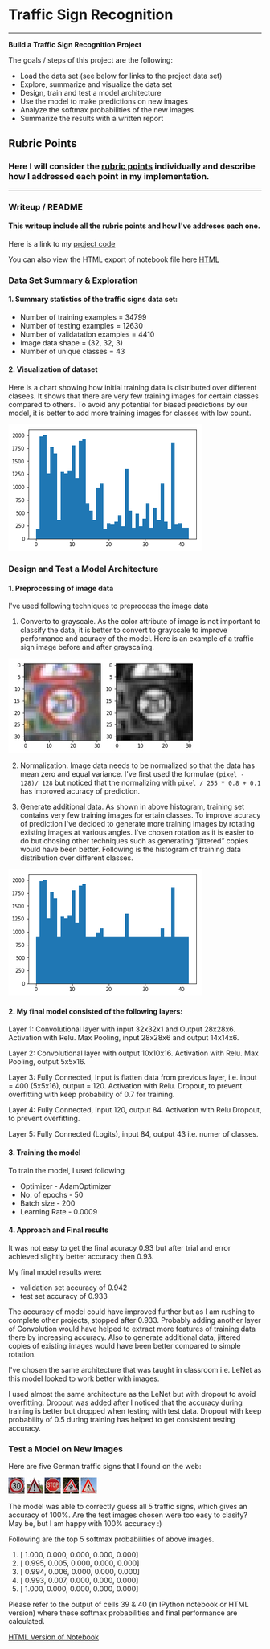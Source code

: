 # **Traffic Sign Recognition** 

---

**Build a Traffic Sign Recognition Project**

The goals / steps of this project are the following:
* Load the data set (see below for links to the project data set)
* Explore, summarize and visualize the data set
* Design, train and test a model architecture
* Use the model to make predictions on new images
* Analyze the softmax probabilities of the new images
* Summarize the results with a written report


[//]: # (Image References)

[image1]: ./Initial_Distib.png "Data Visualization 1"
[image2]: ./Final_Distib.png "Data Visualization 1"
[image3]: ./examples/grayscale.jpg "Grayscaling"
[image4]: ./add_images/30.jpg "Traffic Sign 1"
[image5]: ./add_images/exclam.jpg "Traffic Sign 2"
[image6]: ./add_images/stop.jpg "Traffic Sign 3"
[image7]: ./add_images/unknown.jpg "Traffic Sign 4"
[image8]: ./add_images/walk.jpg "Traffic Sign 5"

## Rubric Points
### Here I will consider the [rubric points](https://review.udacity.com/#!/rubrics/481/view) individually and describe how I addressed each point in my implementation.  

---
### Writeup / README

#### This writeup include all the rubric points and how I've addreses each one. 

Here is a link to my [project code](https://github.com/anilsirish/CarND-Traffic-Sign-Classifier-Project/blob/master/Traffic_Sign_Classifier.ipynb)

You can also view the HTML export of notebook file here [HTML](http://htmlpreview.github.io/?https://github.com/anilsirish/CarND-Traffic-Sign-Classifier-Project/blob/master/Traffic_Sign_Classifier.html)

### Data Set Summary & Exploration

#### 1. Summary statistics of the traffic signs data set:

* Number of training examples = 34799
* Number of testing examples = 12630
* Number of validatation examples = 4410
* Image data shape = (32, 32, 3)
* Number of unique classes = 43

#### 2. Visualization of dataset

Here is a chart showing how initial training data is distributed over different clasees. It shows that there are very few training images for certain classes compared to others. To avoid any potential for biased predictions by our model, it is better to add more training images for classes with low count. 

![Initial Distribution][image1]

### Design and Test a Model Architecture

#### 1. Preprocessing of image data

I've used following techniques to preprocess the image data

1. Converto to grayscale. As the color attribute of image is not important to classify the data, it is better to convert to grayscale to improve performance and acuracy of the model. Here is an example of a traffic sign image before and after grayscaling.

![Gray Scale Image][image3]

2. Normalization. Image data needs to be normalized so that the data has mean zero and equal variance. I've first used the formulae `(pixel - 128)/ 128` but noticed that the normalizing with `pixel / 255 * 0.8 + 0.1` has improved acuracy of prediction.

3. Generate additional data. As shown in above histogram, training set contains very few training images for ertain classes. To improve acuracy of prediction I've decided to generate more training images by rotating existing images at various angles. I've chosen rotation as it is easier to do but chosing other techniques such as generating “jittered” copies would have been better. Following is the histogram of training data distribution over different classes.

![Final Distribution][image2]


#### 2. My final model consisted of the following layers:


Layer 1: Convolutional layer with input 32x32x1 and Output 28x28x6.
         Activation with Relu.
         Max Pooling, input 28x28x6 and output 14x14x6.
         
Layer 2: Convolutional layer with output 10x10x16.
         Activation with Relu.
         Max Pooling, output 5x5x16.

Layer 3: Fully Connected, Input is flatten data from previous layer, i.e. input = 400 (5x5x16), output = 120.
         Activation with Relu.
         Dropout, to prevent overfitting with keep probability of 0.7 for training.
         
Layer 4: Fully Connected, input 120, output 84.
         Activation with Relu
         Dropout, to prevent overfitting.
         
Layer 5: Fully Connected (Logits), input 84, output 43 i.e. numer of classes.


#### 3. Training the model

To train the model, I used following

* Optimizer - AdamOptimizer
* No. of epochs - 50
* Batch size - 200
* Learning Rate - 0.0009

#### 4. Approach and Final results

It was not easy to get the final acuracy 0.93 but after trial and error achieved slightly better accuracy then 0.93.

My final model results were:
* validation set accuracy of 0.942
* test set accuracy of 0.933

The accuracy of model could have improved further but as I am rushing to complete other projects, stopped after 0.933. Probably adding another layer of Convolution would have helped to extract more features of training data there by increasing accuracy. Also to generate additional data, jittered copies of existing images would have been better compared to simple rotation.

I've chosen the same architecture that was taught in classroom i.e. LeNet as this model looked to work better with images. 

I used almost the same architecture as the LeNet but with dropout to avoid overfitting. Dropout was added after I noticed that the accuracy during training is better but dropped when testing with test data. Dropout with keep probability of 0.5 during training has helped to get consistent testing accuracy.


### Test a Model on New Images

Here are five German traffic signs that I found on the web:

![Traffic Sign 1][image4] ![Traffic Sign 2][image5] ![Traffic Sign 3][image6] 
![Traffic Sign 4][image7] ![Traffic Sign 5][image8]


The model was able to correctly guess all 5 traffic signs, which gives an accuracy of 100%. Are the test images chosen were too easy to clasify? May be, but I am happy with 100% accuracy :) 

Following are the top 5 softmax probabilities of above images.

 1. [ 1.000,  0.000,  0.000,  0.000,  0.000] 
 2. [ 0.995,  0.005,  0.000,  0.000,  0.000] 
 3. [ 0.994,  0.006,  0.000,  0.000,  0.000] 
 4. [ 0.993,  0.007,  0.000,  0.000,  0.000]
 5. [ 1.000,  0.000,  0.000,  0.000,  0.000] 

Please refer to the output of cells 39 & 40 (in IPython notebook or HTML version) where these softmax probabilities and final performance are calculated.

 [HTML Version of Notebook](http://htmlpreview.github.io/?https://github.com/anilsirish/CarND-Traffic-Sign-Classifier-Project/blob/master/Traffic_Sign_Classifier.html)

